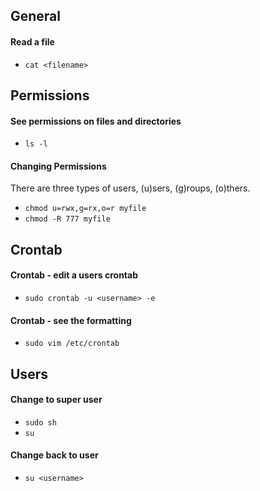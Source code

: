 ## General

#### Read a file
- `cat <filename>`

## Permissions

#### See permissions on files and directories
- `ls -l`

#### Changing Permissions
There are three types of users, (u)sers, (g)roups, (o)thers.
- `chmod u=rwx,g=rx,o=r myfile`
- `chmod -R 777 myfile`

## Crontab

#### Crontab - edit a users crontab
- `sudo crontab -u <username> -e`

#### Crontab - see the formatting
- `sudo vim /etc/crontab`

## Users

#### Change to super user
- `sudo sh`
- `su`

#### Change back to user
- `su <username>`
